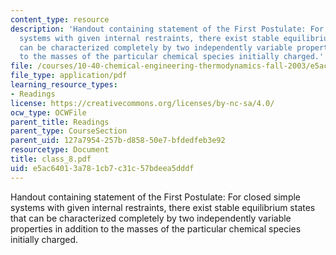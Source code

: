 ```yaml
---
content_type: resource
description: 'Handout containing statement of the First Postulate: For closed simple
  systems with given internal restraints, there exist stable equilibrium states that
  can be characterized completely by two independently variable properties in addition
  to the masses of the particular chemical species initially charged.'
file: /courses/10-40-chemical-engineering-thermodynamics-fall-2003/e5ac64013a781cb7c31c57bdeea5dddf_class_8.pdf
file_type: application/pdf
learning_resource_types:
- Readings
license: https://creativecommons.org/licenses/by-nc-sa/4.0/
ocw_type: OCWFile
parent_title: Readings
parent_type: CourseSection
parent_uid: 127a7954-257b-d858-50e7-bfdedfeb3e92
resourcetype: Document
title: class_8.pdf
uid: e5ac6401-3a78-1cb7-c31c-57bdeea5dddf
---
```

Handout containing statement of the First Postulate: For closed simple systems with given internal restraints, there exist stable equilibrium states that can be characterized completely by two independently variable properties in addition to the masses of the particular chemical species initially charged.